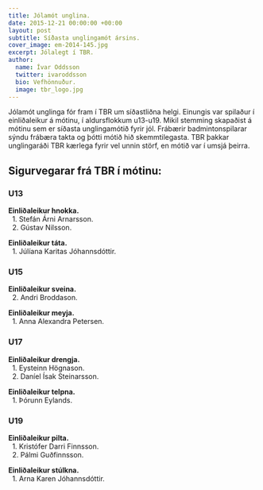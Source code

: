 ```yaml
---
title: Jólamót unglina.
date: 2015-12-21 00:00:00 +00:00
layout: post
subtitle: Síðasta unglingamót ársins.
cover_image: em-2014-145.jpg
excerpt: Jólalegt í TBR.
author:
  name: Ívar Oddsson
  twitter: ivaroddsson
  bio: Vefhönnuður.
  image: tbr_logo.jpg
---
```


Jólamót unglinga fór fram í TBR um síðastliðna helgi. Einungis var spilaður í einliðaleikur á mótinu, í aldursflokkum u13-u19. Mikil stemming skapaðist á mótinu sem er síðasta unglingamótið fyrir jól. Frábærir badmintonspilarar sýndu frábæra takta og þótti mótið hið skemmtilegasta. TBR þakkar unglingaráði TBR kærlega fyrir vel unnin störf, en mótið var í umsjá þeirra.

## <i class="fa fa-trophy"></i> Sigurvegarar frá TBR í mótinu:

### U13   
**Einliðaleikur hnokka.**  
&nbsp;&nbsp;1. Stefán Árni Arnarsson.  
&nbsp;&nbsp;2. Gústav Nilsson.  

**Einliðaleikur táta.**  
&nbsp;&nbsp;1. Júlíana Karitas Jóhannsdóttir.  

### U15
**Einliðaleikur sveina.**  
&nbsp;&nbsp;2. Andri Broddason.  

**Einliðaleikur meyja.**   
&nbsp;&nbsp;1. Anna Alexandra Petersen.  

### U17
**Einliðaleikur drengja.**  
&nbsp;&nbsp;1. Eysteinn Högnason.  
&nbsp;&nbsp;2. Daníel Ísak Steinarsson.  

**Einliðaleikur telpna.**  
&nbsp;&nbsp;1. Þórunn Eylands.     

### U19
**Einliðaleikur pilta.**  
&nbsp;&nbsp;1. Kristófer Darri Finnsson.  
&nbsp;&nbsp;2. Pálmi Guðfinnsson.  

**Einliðaleikur stúlkna.**  
&nbsp;&nbsp;1. Arna Karen Jóhannsdóttir.   
